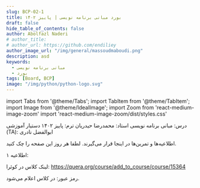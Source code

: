 ```yaml
---
slug: BCP-02-1
title: بورد مبانی برنامه نویسی | پاییز ۱۴۰۲
draft: false
hide_table_of_contents: false
author: Abolfazl Naderi
# author_title: 
# author_url: https://github.com/endiliey
author_image_url: "/img/general/massoudmaboudi.png"
description: asd
keywords: 
  - مبانی برنامه نویسی
  - بورد
tags: [Board, BCP]
image: "/img/python/python-logo.svg"
---
```

import Tabs from '@theme/Tabs';
import TabItem from '@theme/TabItem';
import Image from '@theme/IdealImage';
import Zoom from 'react-medium-image-zoom'
import 'react-medium-image-zoom/dist/styles.css'

درس: مبانی برنامه نویسی
استاد: محمدرضا حیدریان
ترم:‌ پاییز ۱۴۰۲
دستیار آموزشی (TA): ابوالفضل نادری

اطلاعیه‌ها و تمرین‌ها در اینجا قرار می‌گیرند.
لطفا هر روز این صفحه‌ را چک کنید.

اطلاعیه ۱:

لینک کلاس در کوئرا:
https://quera.org/course/add_to_course/course/15364

رمز عبور:
در کلاس اعلام می‌شود.
